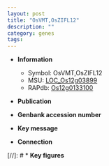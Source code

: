 ```yaml
---
layout: post
title: "OsVMT,OsZIFL12"
description: ""
category: genes
tags: 
---
```


* **Information**  
    + Symbol: OsVMT,OsZIFL12  
    + MSU: [LOC_Os12g03899](http://rice.uga.edu/cgi-bin/ORF_infopage.cgi?orf=LOC_Os12g03899)  
    + RAPdb: [Os12g0133100](http://rapdb.dna.affrc.go.jp/viewer/gbrowse_details/irgsp1?name=Os12g0133100)  

* **Publication**  

* **Genbank accession number**  

* **Key message**  

* **Connection**  

[//]: # * **Key figures**  


